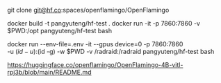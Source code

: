 

git clone git@hf.co:spaces/openflamingo/OpenFlamingo

docker build -t pangyuteng/hf-test .
docker run -it -p 7860:7860 -v $PWD:/opt pangyuteng/hf-test bash

docker run --env-file=.env -it --gpus device=0 -p 7860:7860 \
-u $(id -u):$(id -g) -w $PWD -v /radraid:/radraid pangyuteng/hf-test bash



https://huggingface.co/openflamingo/OpenFlamingo-4B-vitl-rpj3b/blob/main/README.md
